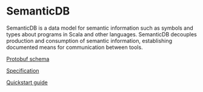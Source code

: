 # SemanticDB

SemanticDB is a data model for semantic information such as symbols and types
about programs in Scala and other languages. SemanticDB decouples production
and consumption of semantic information, establishing documented means for
communication between tools.

[Protobuf schema](semanticdb/semanticdb3.proto)

[Specification](semanticdb/specification.md)

[Quickstart guide](semanticdb/guide.md)
